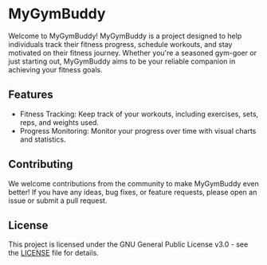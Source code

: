 # MyGymBuddy

Welcome to MyGymBuddy! MyGymBuddy is a project designed to help individuals track their fitness progress, schedule workouts, and stay motivated on their fitness journey. Whether you're a seasoned gym-goer or just starting out, MyGymBuddy aims to be your reliable companion in achieving your fitness goals.

## Features

- Fitness Tracking: Keep track of your workouts, including exercises, sets, reps, and weights used.
- Progress Monitoring: Monitor your progress over time with visual charts and statistics.

## Contributing

We welcome contributions from the community to make MyGymBuddy even better! If you have any ideas, bug fixes, or feature requests, please open an issue or submit a pull request.

## License
This project is licensed under the GNU General Public License v3.0 - see the [LICENSE](https://github.com/my-gym-buddy/my-gym-buddy-flutter/blob/main/LICENSE) file for details.
